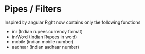 # Pipes / Filters
Inspired by angular
Right now contains only the following functions
* inr (Indian rupees currency format)
* inrWord (Indian Rupees in word)
* mobile (indian mobile number)
* aadhaar (indian aadhaar number)
